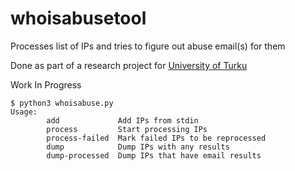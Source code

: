 # whoisabusetool
Processes list of IPs and tries to figure out abuse email(s) for them

Done as part of a research project for [University of Turku](http://utu.fi)

Work In Progress

```
$ python3 whoisabuse.py
Usage:
        add             Add IPs from stdin
        process         Start processing IPs
        process-failed  Mark failed IPs to be reprocessed
        dump            Dump IPs with any results
        dump-processed  Dump IPs that have email results

```

